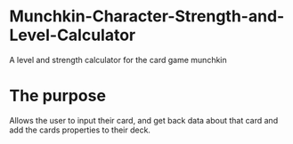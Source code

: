 # Munchkin-Character-Strength-and-Level-Calculator
A level and strength calculator for the card game munchkin

# The purpose

Allows the user to input their card, and get back data about that card and add the cards properties to their deck.
